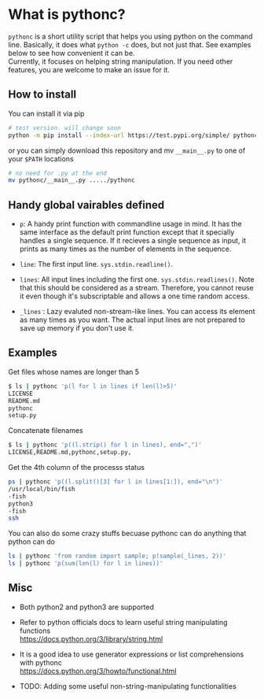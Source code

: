 # What is pythonc?

`pythonc` is a short utility script that helps you using python on the 
command line. Basically, it does what `python -c` does, but not just that.
See examples below to see how convenient it can be.  
Currently, it focuses on helping string manipulation. If you need other
features, you are welcome to make an issue for it.


## How to install

You can install it via pip
```bash
# test version. will change soon
python -m pip install --index-url https://test.pypi.org/simple/ pythonc-test
```

or you can simply download this repository and mv `__main__.py` to
one of your `$PATH` locations
```bash
# no need for .py at the end
mv pythonc/__main__.py ...../pythonc
```


## Handy global vairables defined

* `p`: A handy print function with commandline usage in mind. It has the
same interface as the default print function except that it specially
handles a single sequence. If it recieves a single sequence as input,
it prints as many times as the number of elements in the sequence.

* `line`: The first input line. `sys.stdin.readline()`.

* `lines`: All input lines including the first one.
`sys.stdin.readlines()`. Note that this should be considered
as a stream. Therefore, you cannot reuse it even though
it's subscriptable and allows a one time random access.

* `_lines` : Lazy evaluted non-stream-like lines. You can access
its element as many times as you want. The actual input lines
are not prepared to save up memory if you don't use it.


## Examples

Get files whose names are longer than 5  
```bash
$ ls | pythonc 'p(l for l in lines if len(l)>5)'
LICENSE
README.md
pythonc
setup.py
```

Concatenate filenames  
```bash
$ ls | pythonc 'p((l.strip() for l in lines), end=",")'
LICENSE,README.md,pythonc,setup.py,
```

Get the 4th column of the processs status  
```bash
ps | pythonc 'p((l.split()[3] for l in lines[1:]), end="\n")'
/usr/local/bin/fish
-fish
python3
-fish
ssh
```

You can also do some crazy stuffs becuase pythonc can do anything
that python can do  
```bash
ls | pythonc 'from random import sample; p(sample(_lines, 2))'
ls | pythonc 'p(sum(len(l) for l in lines))'
```


## Misc

* Both python2 and python3 are supported

* Refer to python officials docs to learn useful string manipulating functions  
https://docs.python.org/3/library/string.html

* It is a good idea to use generator expressions or list comprehensions
with pythonc  
https://docs.python.org/3/howto/functional.html

* TODO: Adding some useful non-string-manipulating functionalities
